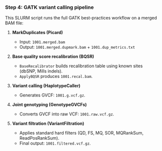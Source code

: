 ### Step 4: GATK variant calling pipeline

This SLURM script runs the full GATK best-practices workflow on a merged BAM file:  

1. **MarkDuplicates (Picard)**  
   - Input: `1001.merged.bam`  
   - Output: `1001.merged.dupmark.bam` + `1001.dup_metrics.txt`  

2. **Base quality score recalibration (BQSR)**  
   - `BaseRecalibrator` builds recalibration table using known sites (dbSNP, Mills indels).  
   - `ApplyBQSR` produces `1001.recal.bam`.  

3. **Variant calling (HaplotypeCaller)**  
   - Generates GVCF: `1001.g.vcf.gz`.  

4. **Joint genotyping (GenotypeGVCFs)**  
   - Converts GVCF into raw VCF: `1001.raw.vcf.gz`.  

5. **Variant filtration (VariantFiltration)**  
   - Applies standard hard filters (QD, FS, MQ, SOR, MQRankSum, ReadPosRankSum).  
   - Final output: `1001.filtered.vcf.gz`.  
